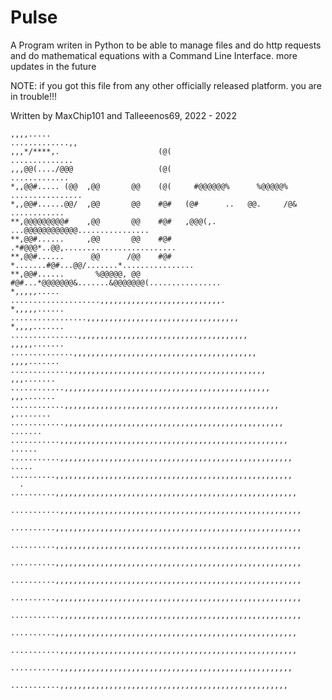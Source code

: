 # Pulse
A Program writen in Python to be able to manage files and do http requests and do mathematical equations with a Command Line Interface. more updates in the future

NOTE: if you got this file from any other officially released platform. you are in trouble!!!


Written by MaxChip101 and Talleeenos69, 2022 - 2022

    ,,,,.....                                                        .............,,
    ,,,*/****,.                      (@(                              ..............
    ,,,@@(..../@@@                   (@(                               .............
    *,,@@#..... (@@  ,@@       @@    (@(     #@@@@@@%      %@@@@@%  ................
    *,,@@#......@@/  ,@@       @@    #@#   (@#      ..   @@.     /@&    ............
    **,@@@@@@@@@#    ,@@       @@    #@#   ,@@@(,.   ...@@@@@@@@@@@@................
    **,@@#......     ,@@       @@    #@#       .*#@@@*..@@,.........................
    **,@@#......      @@      /@@    #@#   *.......#@#...@@/.......*................
    **,@@#......       %@@@@@, @@    #@#...*@@@@@@@&.......&@@@@@@@(................
    *,,,,,.....                     ....................,,,,,,,,,,,,,,,,,,,,,,,,,,,.
    *,,,,,......                 .................,,,,,,,,,,,,,,,,,,,,,,,,,,,,,,,,,,
    *,,,,.......               ...............,,,,,,,,,,,,,,,,,,,,,,,,,,,,,,,,,,,,,,
    ,,,,,.......             ..............,,,,,,,,,,,,,,,,,,,,,,,,,,,,,,,,,,,,,,,,,
    ,,,,.......            .............,,,,,,,,,,,,,,,,,,,,,,,,,,,,,,,,,,,,,,,,,,,,
    ,,,.......            ............,,,,,,,,,,,,,,,,,,,,,,,,,,,,,,,,,,,,,,,,,,,,,,
    ,,,.......          ............,,,,,,,,,,,,,,,,,,,,,,,,,,,,,,,,,,,,,,,,,,,,,,,,
    ,........          ............,,,,,,,,,,,,,,,,,,,,,,,,,,,,,,,,,,,,,,,,,,,,,,,,,
    .......           ...........,,,,,,,,,,,,,,,,,,,,,,,,,,,,,,,,,,,,,,,,,,,,,,,,,,,
    ......           ...........,,,,,,,,,,,,,,,,,,,,,,,,,,,,,,,,,,,,,,,,,,,,,,,,,,,,
    .....            ..........,,,,,,,,,,,,,,,,,,,,,,,,,,,,,,,,,,,,,,,,,,,,,,,,,,,,,
      .             ..........,,,,,,,,,,,,,,,,,,,,,,,,,,,,,,,,,,,,,,,,,,,,,,,,,,,,,,
                   ...........,,,,,,,,,,,,,,,,,,,,,,,,,,,,,,,,,,,,,,,,,,,,,,,,,,,,,,
                   ..........,,,,,,,,,,,,,,,,,,,,,,,,,,,,,,,,,,,,,,,,,,,,,,,,,,,,,,,
                   ..........,,,,,,,,,,,,,,,,,,,,,,,,,,,,,,,,,,,,,,,,,,,,,,,,,,,,,,,
                   ..........,,,,,,,,,,,,,,,,,,,,,,,,,,,,,,,,,,,,,,,,,,,,,,,,,,,,,,,
                   ..........,,,,,,,,,,,,,,,,,,,,,,,,,,,,,,,,,,,,,,,,,,,,,,,,,,,,,,,
                   ..........,,,,,,,,,,,,,,,,,,,,,,,,,,,,,,,,,,,,,,,,,,,,,,,,,,,,,,,
                   ...........,,,,,,,,,,,,,,,,,,,,,,,,,,,,,,,,,,,,,,,,,,,,,,,,,,,,,,
                    ..........,,,,,,,,,,,,,,,,,,,,,,,,,,,,,,,,,,,,,,,,,,,,,,,,,,,,,,
                    ...........,,,,,,,,,,,,,,,,,,,,,,,,,,,,,,,,,,,,,,,,,,,,,,,,,,,,,
                     ...........,,,,,,,,,,,,,,,,,,,,,,,,,,,,,,,,,,,,,,,,,,,,,,,,,,,,
                      ...........,,,,,,,,,,,,,,,,,,,,,,,,,,,,,,,,,,,,,,,,,,,,,,,,,,,

